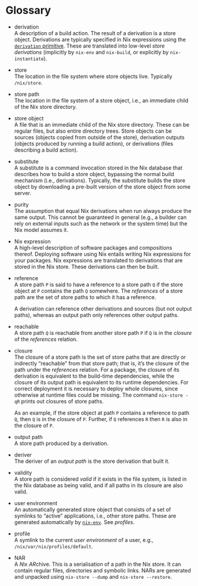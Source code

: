 # Glossary

  - derivation\
    A description of a build action. The result of a derivation is a
    store object. Derivations are typically specified in Nix expressions
    using the [`derivation` primitive](expressions/derivations.md). These are
    translated into low-level *store derivations* (implicitly by
    `nix-env` and `nix-build`, or explicitly by `nix-instantiate`).

  - store\
    The location in the file system where store objects live. Typically
    `/nix/store`.

  - store path\
    The location in the file system of a store object, i.e., an
    immediate child of the Nix store directory.

  - store object\
    A file that is an immediate child of the Nix store directory. These
    can be regular files, but also entire directory trees. Store objects
    can be sources (objects copied from outside of the store),
    derivation outputs (objects produced by running a build action), or
    derivations (files describing a build action).

  - substitute\
    A substitute is a command invocation stored in the Nix database that
    describes how to build a store object, bypassing the normal build
    mechanism (i.e., derivations). Typically, the substitute builds the
    store object by downloading a pre-built version of the store object
    from some server.

  - purity\
    The assumption that equal Nix derivations when run always produce
    the same output. This cannot be guaranteed in general (e.g., a
    builder can rely on external inputs such as the network or the
    system time) but the Nix model assumes it.

  - Nix expression\
    A high-level description of software packages and compositions
    thereof. Deploying software using Nix entails writing Nix
    expressions for your packages. Nix expressions are translated to
    derivations that are stored in the Nix store. These derivations can
    then be built.

  - reference\
    A store path `P` is said to have a reference to a store path `Q` if
    the store object at `P` contains the path `Q` somewhere. The
    *references* of a store path are the set of store paths to which it
    has a reference.
    
    A derivation can reference other derivations and sources (but not
    output paths), whereas an output path only references other output
    paths.

  - reachable\
    A store path `Q` is reachable from another store path `P` if `Q`
    is in the *closure* of the *references* relation.

  - closure\
    The closure of a store path is the set of store paths that are
    directly or indirectly “reachable” from that store path; that is,
    it’s the closure of the path under the *references* relation. For
    a package, the closure of its derivation is equivalent to the
    build-time dependencies, while the closure of its output path is
    equivalent to its runtime dependencies. For correct deployment it
    is necessary to deploy whole closures, since otherwise at runtime
    files could be missing. The command `nix-store -qR` prints out
    closures of store paths.
    
    As an example, if the store object at path `P` contains a reference
    to path `Q`, then `Q` is in the closure of `P`. Further, if `Q`
    references `R` then `R` is also in the closure of `P`.

  - output path\
    A store path produced by a derivation.

  - deriver\
    The deriver of an *output path* is the store
    derivation that built it.

  - validity\
    A store path is considered *valid* if it exists in the file system,
    is listed in the Nix database as being valid, and if all paths in
    its closure are also valid.

  - user environment\
    An automatically generated store object that consists of a set of
    symlinks to “active” applications, i.e., other store paths. These
    are generated automatically by
    [`nix-env`](command-ref/nix-env.md). See *profiles*.

  - profile\
    A symlink to the current *user environment* of a user, e.g.,
    `/nix/var/nix/profiles/default`.

  - NAR\
    A *N*ix *AR*chive. This is a serialisation of a path in the Nix
    store. It can contain regular files, directories and symbolic
    links.  NARs are generated and unpacked using `nix-store --dump`
    and `nix-store --restore`.
